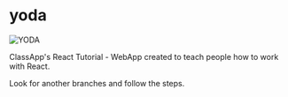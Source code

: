 # yoda
<img src="https://i2.wp.com/anchor.hope.edu/wp-content/uploads/2016/10/yoda-edit.png?fit=406%2C293&ssl=1" alt="YODA">

ClassApp's React Tutorial - WebApp created to teach people how to work with React.

Look for another branches and follow the steps.
